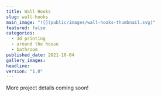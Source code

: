 ```yaml
---
title: Wall Hooks
slug: wall-hooks
main_image: "![](public/images/wall-hooks-thumbnail.svg)"
featured: false
categories:
  - 3d printing
  - around the house
  - bathroom
published_date: 2021-10-04
gallery_images: 
headline: 
version: "1.0"
---
```


More project details coming soon!
